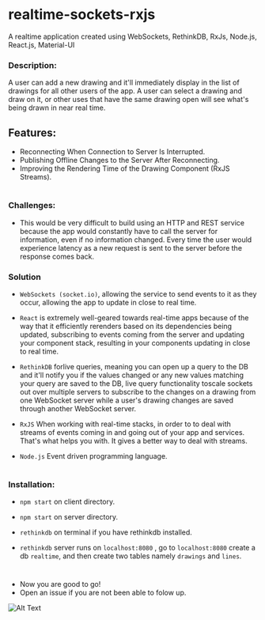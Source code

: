 # realtime-sockets-rxjs
A realtime application created using WebSockets, RethinkDB, RxJs, Node.js, React.js, Material-UI


### Description:

A user can add a new drawing and it'll immediately display in the list of drawings for all other users of the app. A user can select a drawing and draw on it, or other uses that have the same drawing open will see what's being drawn in near real time.

## Features:

* Reconnecting When Connection to Server Is Interrupted.
* Publishing Offline Changes to the Server After Reconnecting.
* Improving the Rendering Time of the Drawing Component (RxJS Streams).

#

### Challenges:

* This would be very difficult to build using an HTTP and REST service because the app would constantly have to call the server for information, even if no information changed. Every time the user would experience latency as a new request is sent to the server before the response comes back.  


### Solution
* ``` WebSockets (socket.io) ```, allowing the service to send events to it as they occur, allowing the app to update in close to real time.

* ``` React ``` is extremely well-geared towards real-time apps because of the way that it efficiently rerenders based on its dependencies being updated, subscribing to events coming from the server and updating your component stack, resulting in your components updating in close to real time.

* ``` RethinkDB ``` forlive queries, meaning you can open up a query to the DB and it'll notify you if the values changed or any new values matching your query are saved to the DB, live query functionality toscale sockets out over multiple servers to subscribe to the changes on a drawing from one WebSocket server while a user's drawing changes are saved through another WebSocket server. 

* ``` RxJS ``` When working with real-time stacks, in order to to deal with streams of events coming in and going out of your app and services. That's what helps you with. It gives a better way to deal with streams.

* ``` Node.js ``` Event driven programming language.

#

### Installation:

* ``` npm start ``` on client directory.

* ``` npm start ``` on server directory.

* ``` rethinkdb ``` on terminal if you have rethinkdb installed.

* ``` rethinkdb ``` server runs on ``` localhost:8080 ``` , go to ``` localhost:8080 ``` create a db ``` realtime ```, and then create two tables namely ``` drawings ``` and ``` lines ```.

#


* Now you are good to go!
* Open an issue if you are not been able to folow up.





![Alt Text](https://github.com/divyanshu-rawat/realtime-sockets-rxjs/blob/master/collection/screencast.gif)

